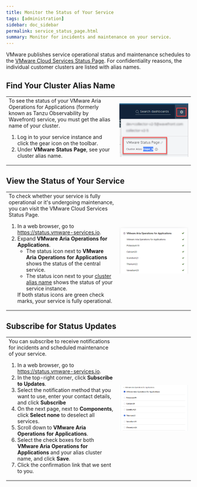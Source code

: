 ```yaml
---
title: Monitor the Status of Your Service
tags: [administration]
sidebar: doc_sidebar
permalink: service_status_page.html
summary: Monitor for incidents and maintenance on your service.
---
```


VMware publishes service operational status and maintenance schedules to the [VMware Cloud Services Status Page](https://status.vmware-services.io/). For confidentiality reasons, the individual customer clusters are listed with alias names.

## Find Your Cluster Alias Name

<table style="width: 100%;">
<tbody>
<tr>
<td width="60%">
To see the status of your VMware Aria Operations for Applications (formerly known as Tanzu Observability by Wavefront) service, you must get the alias name of your cluster.
<ol>
<li>Log in to your service instance and click the gear icon on the toolbar.</li>
<li>Under <strong>VMware Status Page</strong>, see your cluster alias name.</li>
</ol>
</td>
<td width="40%"><img src="images/alias_name.png" alt="The gear icon drop-down menu with the VMware Status Page section."></td>
</tr>
</tbody>
</table>

## View the Status of Your Service

<table style="width: 100%;">
<tbody>
<tr>
<td width="60%">
To check whether your service is fully operational or it's undergoing maintenance, you can visit the VMware Cloud Services Status Page.
<ol>
<li>In a web browser, go to <a href="https://status.vmware-services.io">https://status.vmware-services.io</a>.</li>
<li>Expand <strong>VMware Aria Operations for Applications</strong>.
<ul>
<li>The status icon next to <strong>VMware Aria Operations for Applications</strong> shows the status of the central service.</li>
<li>The status icon next to your <a href="#find-your-cluster-alias-name">cluster alias name</a> shows the status of your service instance.</li>
</ul></li>
If both status icons are green check marks, your service is fully operational.</ol>
</td>
<td width="40%"><img src="images/service_status.png" alt="The VMware Cloud Services Status Page with expanded VMware Aria Operations for Applications."></td>
</tr>
</tbody>
</table>

## Subscribe for Status Updates

<table style="width: 100%;">
<tbody>
<tr>
<td width="60%">
You can subscribe to receive notifications for incidents and scheduled maintenance of your service.
<ol>
<li>In a web browser, go to <a href="https://status.vmware-services.io">https://status.vmware-services.io</a>.</li>
<li>In the top-right corner, click <strong>Subscribe to Updates</strong>.</li>
<li>Select the notification method that you want to use, enter your contact details, and click <strong>Subscribe</strong></li>
<li>On the next page, next to <strong>Components</strong>, click <strong>Select none</strong> to deselect all services.</li>
<li>Scroll down to <strong>VMware Aria Operations for Applications</strong>.</li>
<li>Select the check boxes for both <strong>VMware Aria Operations for Applications</strong> and your alias cluster name, and click <strong>Save</strong>.</li>
<li>Click the confirmation link that we sent to you.</li>
</ol>
</td>
<td width="40%"><img src="images/status_subscribe.png" alt="Components selection for subscription on the VMware Cloud Services Status Page."></td>
</tr>
</tbody>
</table>

